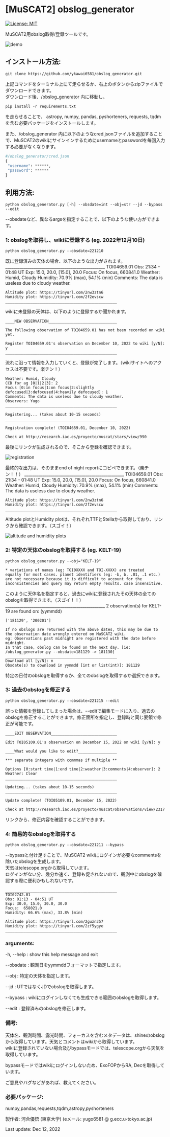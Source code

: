 # [MuSCAT2] obslog_generator
[![License: MIT](https://img.shields.io/badge/License-MIT-yellow.svg)](https://opensource.org/licenses/MIT)

MuSCAT2用obslog取得/登録ツールです。

![demo](/img/obslog_generator_demo.gif)

## インストール方法:

	git clone https://github.com/ykawai6581/obslog_generator.git

上記コマンドをターミナル上にて走らせるか、右上のボタンからzipファイルでダウンロードできます。<br/>
ダウンロード後、/obslog_generator 内に移動し、

	pip install -r requirements.txt

を走らせることで、 astropy, numpy, pandas, pyshorteners, requests, tqdm を含む必要パッケージをインストールします。

また、/obslog_generator 内に以下のようなcred.jsonファイルを追加することで、MuSCAT2のwikiにサインインするためにusernameとpasswordを毎回入力する必要がなくなります。<br/>

``` python
#/obslog_generator/cred.json
{
 "username": ******,
 "password": ******
}
```

## 利用方法: 

	python obslog_generator.py [-h] --obsdate=int --obj=str --jd --bypass --edit

--obsdateなど、異なるargsを指定することで、以下のような使い方ができます。

### 1: obslogを取得し、wikiに登録する (eg. 2022年12月10日)

	python obslog_generator.py --obsdate=221210
	
既に登録済みの天体の場合、以下のような出力がされます。
	_________________________________________________
	TOI04659.01
	Obs: 21:34 - 01:48 UT
	Exp: 15.0, 20.0, [15.0], 20.0
	Focus: On focus, 660841.0
	Weather: Humid, Cloudy
	Humidity: 70.9% (max), 54.1% (min)
	Comments: The data is useless due to cloudy weather.

	Altitude plot: https://tinyurl.com/2nw3ztn6
	Humidity plot: https://tinyurl.com/2f2evscw
	_________________________________________________

wikiに未登録の天体は、以下のように登録するか聞かれます。

	____NEW OBSERVATION______________________________

	The following observation of TOI04659.01 has not been recorded on wiki yet.

	Register TOI04659.01's observation on December 10, 2022 to wiki [y/N]: y
	_________________________________________________
	
流れに沿って情報を入力していくと、登録が完了します。（wikiサイトへのアクセスは不要です。楽チン！）

	Weather: Humid, Cloudy
	CCD for ag [0|1|2|3]: 2
	Focus [0:in focus|1:on focus|2:slightly defocused|3:defocused|4:heavily defocused]: 1
	Comments: The data is useless due to cloudy weather.
	Observers: Yugo
	_________________________________________________

	Registering... (takes about 10-15 seconds)
	_________________________________________________

	Registration complete! (TOI04659.01, December 10, 2022)

	Check at http://research.iac.es/proyecto/muscat/stars/view/990
	
最後にリンクが生成されるので、そこから登録を確認できます。<br/>
	
![registration](/img/registration_demo.png)

最終的な出力は、そのままend of night reportにコピペできます。（楽チン！！）
	_________________________________________________
	TOI04659.01
	Obs: 21:34 - 01:48 UT
	Exp: 15.0, 20.0, [15.0], 20.0
	Focus: On focus, 660841.0
	Weather: Humid, Cloudy
	Humidity: 70.9% (max), 54.1% (min)
	Comments: The data is useless due to cloudy weather.

	Altitude plot: https://tinyurl.com/2nw3ztn6
	Humidity plot: https://tinyurl.com/2f2evscw
	_________________________________________________

Altitude plotとHumidity plotは、それぞれTTFとStellaから取得しており、リンクから確認できます。（スゴイ！）

![altitude and humidity plots](/img/sample_altitude_humidity_plots.png)

### 2: 特定の天体のobslogを取得する (eg. KELT-19)

	python obslog_generator.py --obj="KELT-19"
	
	* variations of names (eg: TOI0XXXX and TOI-XXXX) are treated 
	equally for most cases. planet identifiers (eg: -b, b, .01, .1 etc.) 
	are not necessary because it is difficult to account for the 
	inconsistencies and query may return empty results. case insensitive.
	
このように天体名を指定すると、過去にwikiに登録されたその天体の全てのobslogを取得できます。（スゴイ！！）
	_________________________________________________
	2 observation(s) for KELT-19 are found on: (yymmdd)

	['181129', '200201']

	If no obslogs are returned with the above dates, this may be due to the observation date wrongly entered on MuSCAT2 wiki.           
	eg: Observations past midnight are registered with the date before midnight.           
	In that case, obslog can be found on the next day. [ie: /obslog_generator.py --obsdate=181129 -> 181130]
	_________________________________________________
	Download all [y/N]: n
	Obsdate(s) to download in yymmdd [int or list(int)]: 181129
	
特定の日付のobslogを取得するか、全てのobslogを取得するか選択できます。

### 3: 過去のobslogを修正する
	
	python obslog_generator.py --obsdate=221215 --edit

誤った情報を登録してしまった場合は、--editで編集モードに入り、過去のobslogを修正することができます。修正箇所を指定し、登録時と同じ要領で修正が可能です。

	____EDIT OBSERVATION_____________________________

	Edit TOI05109.01's observation on December 15, 2022 on wiki [y/N]: y

	____What would you like to edit?_________________

	*** separate integers with commmas if multiple **

	Options [0:start time|1:end time|2:weather|3:comments|4:observer]: 2
	Weather: Clear
	_________________________________________________

	Updating... (takes about 10-15 seconds)
	_________________________________________________

	Update complete! (TOI05109.01, December 15, 2022)

	Check at http://research.iac.es/proyecto/muscat/observations/view/2317 

リンクから、修正内容を確認することができます。

### 4: 簡易的なobslogを取得する

	python obslog_generator.py --obsdate=221211 --bypass

--bypassと付け足すことで、MuSCAT2 wikiにログインが必要なcommentsを除いたobslogを生成します。 <br/>
天気はtelescope.orgから取得しています。<br/> ログインがない分、幾分か速く、登録も促されないので、観測中にobslogを確認する際に便利かもしれないです。

	_________________________________________________
	TOI02742.01
	Obs: 01:13 - 04:51 UT
	Exp: 30.0, 15.0, 30.0, 30.0
	Focus:  658021.0
	Humidity: 66.6% (max), 33.8% (min)
	
	Altitude plot: https://tinyurl.com/2guzn357
	Humidity plot: https://tinyurl.com/2zf5ygye
	_________________________________________________

### arguments:

  -h, --help              : show this help message and exit

  --obsdate        	  : 観測日をyymmddフォーマットで指定します。

  --obj			  : 特定の天体を指定します。

  --jd 			  : UTではなくJDでobslogを取得します。

  --bypass 		  : wikiにログインしなくても生成できる範囲のobslogを取得します。

  --edit		  : 登録済みのobslogを修正します。

### 備考:
天体名、観測時間、露光時間、フォーカスを含むメタデータは、shineのobslogから取得しています。天気とコメントはwikiから取得しています。<br/>
wikiに登録されていない場合及びbypassモードでは、telescope.orgから天気を取得しています。<br/>

bypassモードではwikiにログインしないため、ExoFOPからRA, Decを取得しています。

ご意見やバグなどがあれば、教えてください。

### 必要パッケージ:
numpy,pandas,requests,tqdm,astropy,pyshorteners

製作者: 河合優悟 (東京大学)
(eメール: yugo6581 @ g.ecc.u-tokyo.ac.jp)

Last update: Dec 12, 2022
